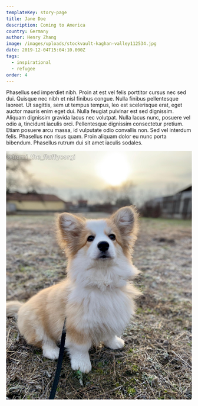 ```yaml
---
templateKey: story-page
title: Jane Doe
description: Coming to America
country: Germany
author: Henry Zhang
image: /images/uploads/stockvault-kaghan-valley112534.jpg
date: 2019-12-04T15:04:10.000Z
tags:
  - inspirational
  - refugee
order: 4
---
```

Phasellus sed imperdiet nibh. Proin at est vel felis porttitor cursus nec sed dui. Quisque nec nibh et nisl finibus congue. Nulla finibus pellentesque laoreet. Ut sagittis, sem ut tempus tempus, leo est scelerisque erat, eget auctor mauris enim eget dui. Nulla feugiat pulvinar est sed dignissim. Aliquam dignissim gravida lacus nec volutpat. Nulla lacus nunc, posuere vel odio a, tincidunt iaculis orci. Pellentesque dignissim consectetur pretium. Etiam posuere arcu massa, id vulputate odio convallis non. Sed vel interdum felis. Phasellus non risus quam. Proin aliquam dolor eu nunc porta bibendum. Phasellus rutrum dui sit amet iaculis sodales.

![Test](../../assets/demo.jpeg "Test")
